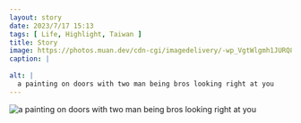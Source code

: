 ```yaml
---
layout: story
date: 2023/7/17 15:13
tags: [ Life, Highlight, Taiwan ]
title: Story
image: https://photos.muan.dev/cdn-cgi/imagedelivery/-wp_VgtWlgmh1JURQ8t1mg/b826f871-4b7a-4dc2-a9b6-1b954cd77a00/public
caption: |
  
alt: |
  a painting on doors with two man being bros looking right at you
---
```


![a painting on doors with two man being bros looking right at you](https://photos.muan.dev/cdn-cgi/imagedelivery/-wp_VgtWlgmh1JURQ8t1mg/b826f871-4b7a-4dc2-a9b6-1b954cd77a00/public)


